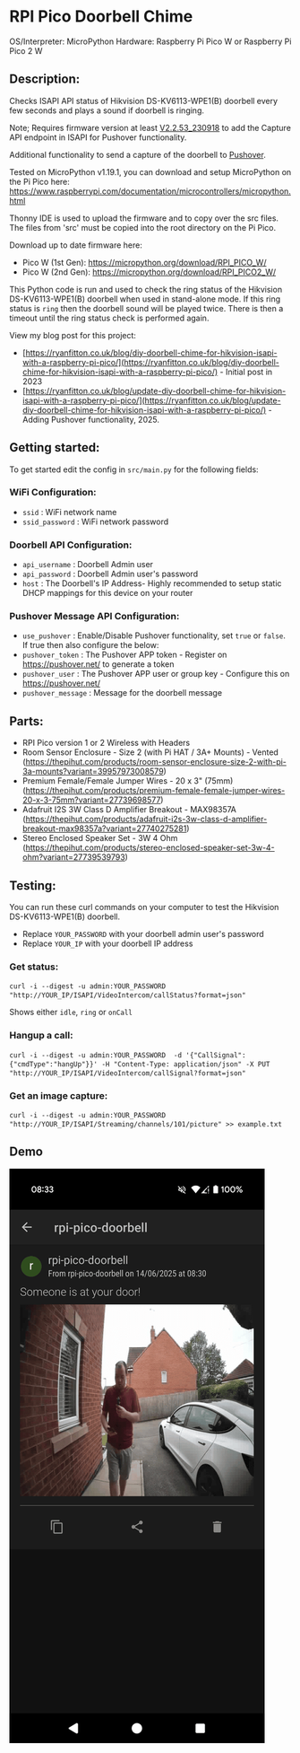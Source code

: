 # RPI Pico Doorbell Chime

OS/Interpreter: MicroPython
Hardware: Raspberry Pi Pico W or Raspberry Pi Pico 2 W

## Description:

Checks ISAPI API status of Hikvision DS-KV6113-WPE1(B) doorbell every few seconds and plays a sound if doorbell is ringing.

Note; Requires firmware version at least [V2.2.53_230918]( https://www.hikvisioneurope.com/eu/portal/?dir=portal/Technical%20Materials/07%20%20Video%20Intercom/00%20%20Product%20Firmware/01%20Door%20Station%20%28KD%20KV%20KB%29/KV%20Series/KV8413%20KV8213%20KV8113%20KV6113%20KV6103%20%28B%20Version%29/V2.2.53_Build%20230918%20Protocol%202.0) to add the Capture API endpoint in ISAPI for Pushover functionality.

Additional functionality to send a capture of the doorbell to [Pushover](https://pushover.net/).

Tested on MicroPython v1.19.1, you can download and setup MicroPython on the Pi Pico here: https://www.raspberrypi.com/documentation/microcontrollers/micropython.html

Thonny IDE is used to upload the firmware and to copy over the src files. The files from 'src' must be copied into the root directory on the Pi Pico.

Download up to date firmware here:
* Pico W (1st Gen): https://micropython.org/download/RPI_PICO_W/
* Pico W (2nd Gen): https://micropython.org/download/RPI_PICO2_W/

This Python code is run and used to check the ring status of the Hikvision DS-KV6113-WPE1(B) doorbell when used in stand-alone mode. If this ring status is `ring` then the doorbell sound will be played twice. There is then a timeout until the ring status check is performed again.

View my blog post for this project: 
* [https://ryanfitton.co.uk/blog/diy-doorbell-chime-for-hikvision-isapi-with-a-raspberry-pi-pico/](https://ryanfitton.co.uk/blog/diy-doorbell-chime-for-hikvision-isapi-with-a-raspberry-pi-pico/) - Initial post in 2023
* [https://ryanfitton.co.uk/blog/update-diy-doorbell-chime-for-hikvision-isapi-with-a-raspberry-pi-pico/](https://ryanfitton.co.uk/blog/update-diy-doorbell-chime-for-hikvision-isapi-with-a-raspberry-pi-pico/) - Adding Pushover functionality, 2025.


## Getting started:

To get started edit the config in `src/main.py` for the following fields:

### WiFi Configuration:
* `ssid` : WiFi network name
* `ssid_password` : WiFi network password

### Doorbell API Configuration:
* `api_username` : Doorbell Admin user
* `api_password` : Doorbell Admin user's password
* `host` : The Doorbell's IP Address- Highly recommended to setup static DHCP mappings for this device on your router

### Pushover Message API Configuration:
* `use_pushover` : Enable/Disable Pushover functionality, set `true` or `false`. If true then also configure the below:
* `pushover_token` : The Pushover APP token - Register on https://pushover.net/ to generate a token
* `pushover_user` : The Pushover APP user or group key - Configure this on https://pushover.net/
* `pushover_message` : Message for the doorbell message


## Parts:

* RPI Pico version 1 or 2 Wireless with Headers
* Room Sensor Enclosure - Size 2 (with Pi HAT / 3A+ Mounts) - Vented (https://thepihut.com/products/room-sensor-enclosure-size-2-with-pi-3a-mounts?variant=39957973008579)
* Premium Female/Female Jumper Wires - 20 x 3" (75mm) (https://thepihut.com/products/premium-female-female-jumper-wires-20-x-3-75mm?variant=27739698577)
* Adafruit I2S 3W Class D Amplifier Breakout - MAX98357A (https://thepihut.com/products/adafruit-i2s-3w-class-d-amplifier-breakout-max98357a?variant=27740275281)
* Stereo Enclosed Speaker Set - 3W 4 Ohm (https://thepihut.com/products/stereo-enclosed-speaker-set-3w-4-ohm?variant=27739539793)



## Testing:

You can run these curl commands on your computer to test the Hikvision DS-KV6113-WPE1(B) doorbell.

* Replace `YOUR_PASSWORD` with your doorbell admin user's password
* Replace `YOUR_IP` with your doorbell IP address

### Get status:

```
curl -i --digest -u admin:YOUR_PASSWORD "http://YOUR_IP/ISAPI/VideoIntercom/callStatus?format=json"
```

Shows either `idle`, `ring` or `onCall`

### Hangup a call:
```
curl -i --digest -u admin:YOUR_PASSWORD  -d '{"CallSignal":{"cmdType":"hangUp"}}' -H "Content-Type: application/json" -X PUT "http://YOUR_IP/ISAPI/VideoIntercom/callSignal?format=json"
```

### Get an image capture:
```
curl -i --digest -u admin:YOUR_PASSWORD "http://YOUR_IP/ISAPI/Streaming/channels/101/picture" >> example.txt
```

## Demo
![Front end rendering](images/pushover-screenshot.png)